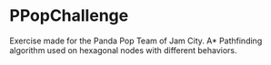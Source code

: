 # PPopChallenge
Exercise made for the Panda Pop Team of Jam City. A* Pathfinding algorithm used on hexagonal nodes with different behaviors.
